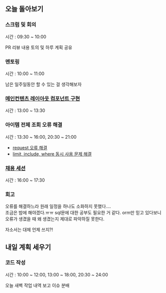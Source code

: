 ## 오늘 돌아보기

### 스크럼 및 회의

시간 : 09:30 ~ 10:00

PR 리뷰 내용 토의 및 하루 계획 공유

### 멘토링

시간 : 10:00 ~ 11:00

남은 일주일동안 할 수 있는 걸 생각해보자  

### 

### [메인컨텐츠 레이아웃 컴포넌트 구현](https://github.com/woowa-techcamp-2021/store-3/pull/169)

시간 : 13:00 ~ 13:30

### 아이템 전체 조회 오류 해결

시간 : 13:30 ~ 16:00, 20:30 ~ 21:00

- [request 오류 해결](https://github.com/woowa-techcamp-2021/store-3/pull/168)
- [limit, include, where 동시 사용 문제 해결](https://github.com/woowa-techcamp-2021/store-3/pull/177#issuecomment-905570860)

### [채용 세션](https://gist.github.com/jjunyjjuny/c159d55ebe5463b30bdf2851b6ca9098)

시간 : 16:00 ~ 17:30

### 회고

오류를 해결하느라 원래 일정을 하나도 소화하지 못했다....  
조금은 밤에 해야겠다.ㅠㅠ
sql문에 대한 공부도 필요한 거 같다. orm만 믿고 있다보니 오류가 생겼을 때 왜 생겼는지 제대로 파악하질 못한다.

자소서는 대체 언제 쓰지?!

## 내일 계획 세우기

### 코드 작성

시간 : 10:00 ~ 12:00, 13:00 ~ 18:00, 20:30 ~ 24:00

오늘 새벽 작업 내역 보고 이슈 분배
